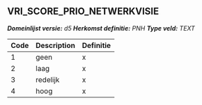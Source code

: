 ﻿## VRI_SCORE_PRIO_NETWERKVISIE

*__Domeinlijst versie:__ d5*
*__Herkomst definitie:__ PNH*
*__Type veld:__ TEXT*

|__Code__ |__Description__ |__Definitie__	|
|	---	|	---	|   ---	| 
| 1 | geen | x |
| 2 | laag | x |
| 3 | redelijk | x |
| 4 | hoog | x |
